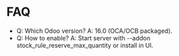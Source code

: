 # FAQ

- Q: Which Odoo version? A: 16.0 (OCA/OCB packaged).
- Q: How to enable? A: Start server with --addon stock_rule_reserve_max_quantity or install in UI.
